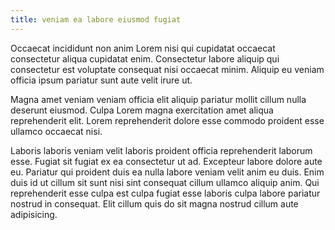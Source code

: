 ```yaml
---
title: veniam ea labore eiusmod fugiat
---
```


Occaecat incididunt non anim Lorem nisi qui cupidatat occaecat consectetur aliqua cupidatat enim. Consectetur labore aliquip qui consectetur est voluptate consequat nisi occaecat minim. Aliquip eu veniam officia ipsum pariatur sunt aute velit irure ut.

Magna amet veniam veniam officia elit aliquip pariatur mollit cillum nulla deserunt eiusmod. Culpa Lorem magna exercitation amet aliqua reprehenderit elit. Lorem reprehenderit dolore esse commodo proident esse ullamco occaecat nisi.

Laboris laboris veniam velit laboris proident officia reprehenderit laborum esse. Fugiat sit fugiat ex ea consectetur ut ad. Excepteur labore dolore aute eu. Pariatur qui proident duis ea nulla labore veniam velit anim eu duis. Enim duis id ut cillum sit sunt nisi sint consequat cillum ullamco aliquip anim. Qui reprehenderit esse culpa est culpa fugiat esse laboris culpa labore pariatur nostrud in consequat. Elit cillum quis do sit magna nostrud cillum aute adipisicing.